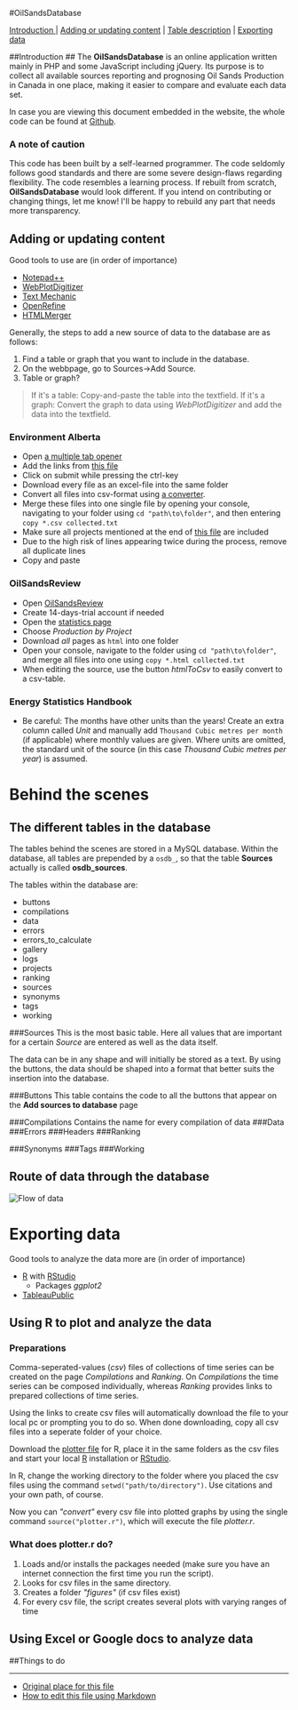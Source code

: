 #OilSandsDatabase

[Introduction ](#introduction)
| [Adding or updating content](#adding-or-updating-content)
| [Table description](#the-different-tables-in-the-database)
| [Exporting data](#exporting-data)

##Introduction ##
The **OilSandsDatabase** is an online application written mainly in PHP and some JavaScript including jQuery. Its purpose is to collect all available sources reporting and prognosing Oil Sands Production in Canada in one place, making it easier to compare and evaluate each data set. 

In case you are viewing this document embedded in the website, the whole code can be found at [Github](https://github.com/fridde/OilSandsDatabase).

### A note of caution
This code has been built by a self-learned programmer. The code seldomly follows good standards and there are some severe design-flaws regarding flexibility. The code resembles a learning process. If rebuilt from scratch, **OilSandsDatabase** would look different. If you intend on contributing or changing things, let me know! I'll be happy to rebuild any part that needs more transparency.

## Adding or updating content 

Good tools to use are (in order of importance)
* [Notepad++](http://notepad-plus-plus.org/download)
* [WebPlotDigitizer][WebPlotDigitizer]
* [Text Mechanic](http://textmechanic.com/)
* [OpenRefine][OpenRefine]
* [HTMLMerger](http://www.iterati.org/ebookTools/vHtmlMerger/)

Generally, the steps to add a new source of data to the database are as follows:
  
1. Find a table or graph that you want to include in the database.
2. On the webbpage, go to Sources->Add Source.
3.  Table or graph?

  > If it's a table: Copy-and-paste the table into the textfield.
  > If it's a graph: Convert the graph to data using _WebPlotDigitizer_ and add the data into the textfield.


### Environment Alberta

* Open [a multiple tab opener](http://www.openurls.eu/)
* Add the links from [this file][EnvironmentFile]
* Click on submit while pressing the ctrl-key
* Download every file as an excel-file into the same folder
* Convert all files into csv-format using [a converter](http://xls2csv.genxcrowd.com/download).
* Merge these files into one single file by opening your console, navigating to your folder using `cd "path\to\folder"`, and then entering `copy *.csv collected.txt`
* Make sure all projects mentioned at the end of [this file][EnvironmentFile] are included
* Due to the high risk of lines appearing twice during the process, remove all duplicate lines
* Copy and paste

### OilSandsReview

* Open [OilSandsReview](http://www.oilsandsreview.com/)
* Create 14-days-trial account if needed
* Open the [statistics page](http://www.oilsandsreview.com/statistics/production.asp)
* Choose _Production by Project_
* Download _all_ pages as `html` into one folder
* Open your console, navigate to the folder using `cd "path\to\folder"`, and merge all files into one using `copy *.html collected.txt`
* When editing the source, use the button _htmlToCsv_ to easily convert to a csv-table.

### Energy Statistics Handbook

* Be careful: The months have other units than the years! Create an extra column called _Unit_ and manually add `Thousand Cubic metres per month` (if applicable) where monthly values are given. Where units are omitted, the standard unit of the source (in this case _Thousand Cubic metres per year_) is assumed.

# Behind the scenes
## The different tables in the database

The tables behind the scenes are stored in a MySQL database. Within the database, all tables are prepended by a `osdb_`, so that the table __Sources__ actually is called __osdb_sources__.

The tables within the database are: 
* buttons
* compilations
* data
* errors
* errors\_to\_calculate
* gallery
* logs
* projects
* ranking
* sources
* synonyms
* tags
* working

###Sources
This is the most basic table. Here all values that are important for a certain _Source_ are entered as well as the data itself. 

The data can be in any shape and will initially be stored as a text. By using the buttons, the data should be shaped into a format that better suits the insertion into the database. 

###Buttons
This table contains the code to all the buttons that appear on the __Add sources to database__ page

###Compilations
Contains the name for every compilation of data
###Data
###Errors
###Headers
###Ranking

###Synonyms
###Tags
###Working

## Route of data through the database

![Flow of data](https://raw.github.com/fridde/OilSandsDatabase/master/downloads/flow_of_data001.jpg)

# Exporting data


Good tools to analyze the data more are (in order of importance) 

* [R][R] with [RStudio][RStudio]
  * Packages _ggplot2_   
* [TableauPublic][TableauPublic]

## Using R to plot and analyze the data

### Preparations

Comma-seperated-values (_csv_) files of collections of time series can be created on the page _Compilations_ and _Ranking_. On _Compilations_ the time series can be composed individually, whereas _Ranking_ provides links to prepared collections of time series.

Using the links to create csv files will automatically download the file to your local pc or prompting you to do so. 
When done downloading, copy all csv files into a seperate folder of your choice. 

Download the [plotter file][Plotter] for R, place it in the same folders as the csv files and start your local [R][R] installation or [RStudio][Rstudio]. 

In R, change the working directory to the folder where you placed the csv files using the command `setwd("path/to/directory")`. Use citations and your own path, of course.

Now you can _"convert"_ every csv file into plotted graphs by using the single command `source("plotter.r")`, which will execute the file _plotter.r_.

### What does plotter.r do?

1. Loads and/or installs the packages needed (make sure you have an internet connection the first time you run the script).
2. Looks for csv files in the same directory.
3. Creates a folder _"figures"_ (if csv files exist)
3. For every csv file, the script creates several plots with varying ranges of time

## Using Excel or Google docs to analyze data

##Things to do


---
* [Original place for this file][Readme]
* [How to edit this file using Markdown](https://github.com/fletcher/MultiMarkdown/blob/master/Documentation/Markdown%20Syntax.md)

[OpenRefine]: http://openrefine.org/
[WebPlotDigitizer]: http://arohatgi.info/WebPlotDigitizer/app/
[EnvironmentFile]: https://raw.githubusercontent.com/fridde/OilSandsDatabase/master/downloads/Environment%20Alberta%20Sources.txt
[TableauPublic]: https://www.tableausoftware.com/products/public
[R]: http://cran.r-project.org/
[RStudio]: http://www.rstudio.com/
[Readme]: https://github.com/fridde/OilSandsDatabase/blob/master/README.md
[Plotter]: http://www.hehl.se/oilsandsdatabase/download.php?fileName=plotter.r
